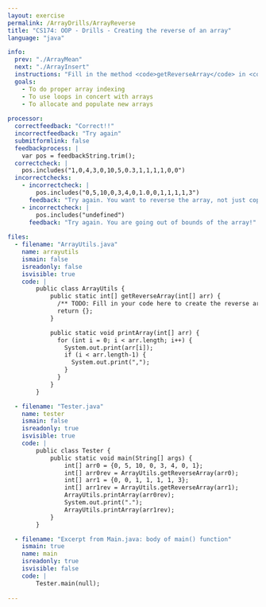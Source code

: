 ```yaml
---
layout: exercise
permalink: /ArrayDrills/ArrayReverse
title: "CS174: OOP - Drills - Creating the reverse of an array"
language: "java"

info:
  prev: "./ArrayMean"
  next: "./ArrayInsert"
  instructions: "Fill in the method <code>getReverseArray</code> in <code>ArrayUtils.java</code> to return a new array which is the reverse of a given array.  For example, the array {0, 5, 2, 3} would turn into the array {3, 2, 5, 0}."
  goals:
    - To do proper array indexing
    - To use loops in concert with arrays
    - To allocate and populate new arrays
    
processor:  
  correctfeedback: "Correct!!" 
  incorrectfeedback: "Try again"
  submitformlink: false
  feedbackprocess: | 
    var pos = feedbackString.trim();
  correctcheck: |
    pos.includes("1,0,4,3,0,10,5,0.3,1,1,1,1,0,0")
  incorrectchecks:
    - incorrectcheck: |
        pos.includes("0,5,10,0,3,4,0,1.0,0,1,1,1,1,3")
      feedback: "Try again. You want to reverse the array, not just copy over the elements directly."
    - incorrectcheck: |
        pos.includes("undefined")
      feedback: "Try again. You are going out of bounds of the array!"
 
files:
  - filename: "ArrayUtils.java"
    name: arrayutils
    ismain: false
    isreadonly: false
    isvisible: true
    code: | 
        public class ArrayUtils {
            public static int[] getReverseArray(int[] arr) {
              /** TODO: Fill in your code here to create the reverse array **/
              return {};
            }

            public static void printArray(int[] arr) {
              for (int i = 0; i < arr.length; i++) {
                System.out.print(arr[i]);
                if (i < arr.length-1) {
                  System.out.print(",");
                }
              }
            }
        }

  - filename: "Tester.java"
    name: tester
    ismain: false
    isreadonly: true
    isvisible: true
    code: | 
        public class Tester {
            public static void main(String[] args) {
                int[] arr0 = {0, 5, 10, 0, 3, 4, 0, 1};
                int[] arr0rev = ArrayUtils.getReverseArray(arr0);
                int[] arr1 = {0, 0, 1, 1, 1, 1, 3};
                int[] arr1rev = ArrayUtils.getReverseArray(arr1);
                ArrayUtils.printArray(arr0rev);
                System.out.print(".");
                ArrayUtils.printArray(arr1rev);
            }
        }    

  - filename: "Excerpt from Main.java: body of main() function"
    ismain: true
    name: main
    isreadonly: true
    isvisible: false
    code: |
        Tester.main(null);
        
---
```

